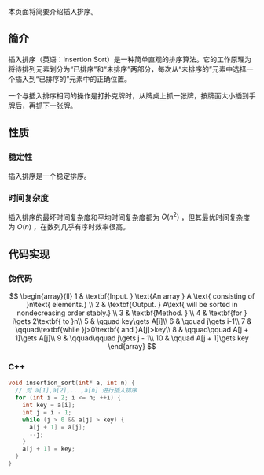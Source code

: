 本页面将简要介绍插入排序。

## 简介

插入排序（英语：Insertion Sort）是一种简单直观的排序算法。它的工作原理为将待排列元素划分为“已排序”和“未排序”两部分，每次从“未排序的”元素中选择一个插入到“已排序的”元素中的正确位置。

一个与插入排序相同的操作是打扑克牌时，从牌桌上抓一张牌，按牌面大小插到手牌后，再抓下一张牌。

## 性质

### 稳定性

插入排序是一个稳定排序。

### 时间复杂度

插入排序的最坏时间复杂度和平均时间复杂度都为 $O(n^2)$ ，但其最优时间复杂度为 $O(n)$ ，在数列几乎有序时效率很高。

## 代码实现

### 伪代码

$$
\begin{array}{ll}
1 & \textbf{Input. } \text{An array } A \text{ consisting of }n\text{ elements.} \\
2 & \textbf{Output. } A\text{ will be sorted in nondecreasing order stably.} \\
3 & \textbf{Method. }  \\
4 & \textbf{for } i\gets 2\textbf{ to }n\\
5 & \qquad key\gets A[i]\\
6 & \qquad j\gets i-1\\
7 & \qquad\textbf{while }j>0\textbf{ and }A[j]>key\\
8 & \qquad\qquad A[j + 1]\gets A[j]\\
9 & \qquad\qquad j\gets j - 1\\
10 & \qquad A[j + 1]\gets key
\end{array}
$$

### C++

```cpp
void insertion_sort(int* a, int n) {
  // 对 a[1],a[2],...,a[n] 进行插入排序
  for (int i = 2; i <= n; ++i) {
    int key = a[i];
    int j = i - 1;
    while (j > 0 && a[j] > key) {
      a[j + 1] = a[j];
      --j;
    }
    a[j + 1] = key;
  }
}
```
